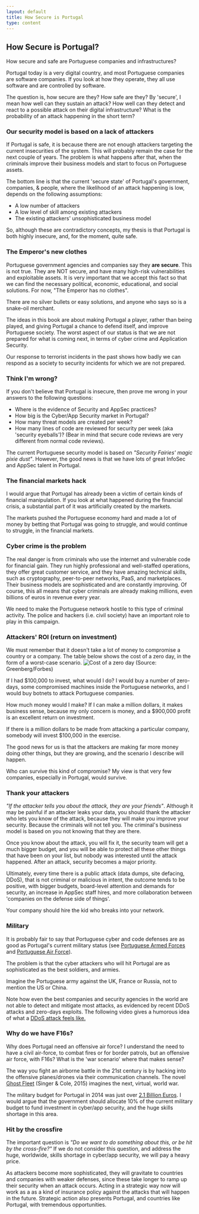 ```yaml
---
layout: default
title: How Secure is Portugal
type: content
---
```


## How Secure is Portugal?

How secure and safe are Portuguese companies and infrastructures?

Portugal today is a very digital country, and most Portuguese companies are software companies. If you look at how they operate, they all use software and are controlled by software.

The question is, how secure are they? How safe are they? By 'secure', I mean how well can they sustain an attack? How well can they detect and react to a possible attack on their digital infrastructure? What is the probability of an attack happening in the short term?

### Our security model is based on a lack of attackers

If Portugal is safe, it is because there are not enough attackers targeting the current insecurities of the system. This will probably remain the case for the next couple of years. The problem is what happens after that, when the criminals improve their business models and start to focus on Portuguese assets.

The bottom line is that the current 'secure state' of Portugal's government, companies, & people, where the likelihood of an attack happening is low, depends on the following assumptions:

* A low number of attackers
* A low level of skill among existing attackers
* The existing attackers' unsophisticated business model

So, although these are contradictory concepts, my thesis is that Portugal is both highly insecure, and, for the moment, quite safe.

### The Emperor's new clothes

Portuguese government agencies and companies say they **are secure**. This is not true. They are NOT secure, and have many high-risk vulnerabilities and exploitable assets. It is very important that we accept this fact so that we can find the necessary political, economic, educational, and social solutions. For now, "The Emperor has no clothes".

There are no silver bullets or easy solutions, and anyone who says so is a snake-oil merchant.

The ideas in this book are about making Portugal a player, rather than being played, and giving Portugal a chance to defend itself, and improve Portuguese society. The worst aspect of our status is that we are not prepared for what is coming next, in terms of cyber crime and Application Security.  

Our response to terrorist incidents in the past shows how badly we can respond as a society to security incidents for which we are not prepared.

### Think I'm wrong?

If you don't believe that Portugal is insecure, then prove me wrong in your answers to the following questions:
* Where is the evidence of Security and AppSec practices?
* How big is the Cyber/App Security market in Portugal?
* How many threat models are created per week?
* How many lines of code are reviewed for security per week (aka 'security eyeballs')? (Bear in mind that secure code reviews are very different from normal code reviews).

The current Portuguese security model is based on _"Security Fairies' magic pixie dust"_. However, the good news is that we have lots of great InfoSec and AppSec talent in Portugal.         

### The financial markets hack

I would argue that Portugal has already been a victim of certain kinds of financial manipulation.
If you look at what happened during the financial crisis, a substantial part of it was artificially created by the markets.

The markets pushed the Portuguese economy hard and made a lot of money by betting that Portugal was going to struggle, and would continue to struggle, in the financial markets.

### Cyber crime is the problem

The real danger is from criminals who use the internet and vulnerable code for financial gain. They run highly professional and well-staffed operations, they offer great customer service, and they have amazing technical skills, such as cryptography, peer-to-peer networks, PaaS, and marketplaces.  Their business models are sophisticated and are constantly improving. Of course, this all means that cyber criminals are already making millions, even billions of euros in revenue every year. 

We need to make the Portuguese network hostile to this type of criminal activity. The police and hackers (i.e. civil society) have an important role to play in this campaign.

### Attackers' ROI (return on investment)

We must remember that it doesn't take a lot of money to compromise a country or a company. 
The table below shows the cost of a zero day, in the form of a worst-case scenario. 
![Cost of a zero day](http://blogs-images.forbes.com/andygreenberg/files/2012/11/exploitpricechart.jpg?width=960) 
(Source: Greenberg/Forbes)

If I had $100,000 to invest, what would I do? I would buy a number of zero-days, some compromised machines inside the Portuguese networks, and I would buy botnets to attack Portuguese companies.

How much money would I make? If I can make a million dollars, it makes business sense, because my only concern is money, and a $900,000 profit is an excellent return on investment.

If there is a million dollars to be made from attacking a particular company, somebody will invest $100,000 in the exercise.

The good news for us is that the attackers are making far more money doing other things, but they are growing, and the scenario I describe will happen.

Who can survive this kind of compromise? My view is that very few companies, especially in Portugal, would survive.

### Thank your attackers

_"If the attacker tells you about the attack, they are your friends"_. Although it may be painful if an attacker leaks your data, you should thank the attacker who lets you know of the attack, because they will make you improve your security. Because the criminals will not tell you. The criminal's business model is based on you not knowing that they are there. 

Once you know about the attack, you will fix it, the security team will get a much bigger budget, and you will be able to protect all these other things that have been on your list, but nobody was interested until the attack happened. After an attack, security becomes a major priority.

Ultimately, every time there is a public attack (data dumps, site defacing, DDoS), that is not criminal or malicious in intent, the outcome tends to be positive, with bigger budgets, board-level attention and demands for security, an increase in AppSec staff hires, and more collaboration between 'companies on the defense side of things'.  

Your company should hire the kid who breaks into your network.

### Military

It is probably fair to say that Portuguese cyber and code defenses are as good as Portugal's current military status (see [Portuguese Armed Forces](https://en.wikipedia.org/wiki/Portuguese_Armed_Forces) and [Portuguese Air Force](https://en.wikipedia.org/wiki/Portuguese_Air_Force)).

The problem is that the cyber attackers who will hit Portugal are as sophisticated as the best soldiers, and armies.

Imagine the Portuguese army against the UK, France or Russia, not to mention the US or China.

Note how even the best companies and security agencies in the world are not able to detect and mitigate most attacks, as evidenced by recent DDoS attacks and zero-days exploits. The following video gives a humorous idea of what a [DDoS attack feels like.](https://twitter.com/macbroadcast/status/791837377186725888)

### Why do we have F16s?

Why does Portugal need an offensive air force? I understand the need to have a civil air-force, to combat fires or for border patrols, but an offensive air force, with F16s? What is the 'war scenario' where that makes sense?

The way you fight an airborne battle in the 21st century is by hacking into the offensive planes/drones via their communication channels. The novel [Ghost Fleet](https://www.amazon.co.uk/Ghost-Fleet-Novel-Next-World/dp/0544142845) (Singer & Cole, 2015) imagines the next, virtual, world war.

The military budget for Portugal in 2014 was just over [2.1 Billion Euros](https://en.wikipedia.org/wiki/Portuguese_Armed_Forces). I would argue that the government should allocate 10% of the current military budget to fund investment in cyber/app security, and the huge skills shortage in this area.

### Hit by the crossfire

The important question is _"Do we want to do something about this, or be hit by the cross-fire?"_ If we do not consider this question, and address the huge, worldwide, skills shortage in cyber/app security, we will pay a heavy price.

As attackers become more sophisticated, they will gravitate to countries and companies with weaker defenses, since these take longer to ramp up their security when an attack occurs. Acting in a strategic way now will work as a as a kind of insurance policy against the attacks that will happen in the future. Strategic action also presents Portugal, and countries like Portugal, with tremendous opportunities.
